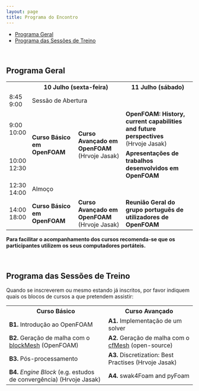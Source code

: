```yaml
---
layout: page
title: Programa do Encontro
---
```


  * [Programa Geral](#programa-geral)
  * [Programa das Sessões de Treino](#programa-das-sessões-de-treino)

<br>

<h2 id="programa-geral">Programa Geral</h2>

<table>
    <tbody>
    <tr>
        <th></th>
        <th colspan="2">10 Julho (sexta-feira)</th>
        <th>11 Julho (sábado)</th>
    </tr>
    <tr>
        <td>8:45 <br> 9:00</td>
        <td colspan="2">Sessão de Abertura</td>
        <td></td>
    </tr>
    <tr>
        <td>9:00 <br> 10:00</td>
        <td rowspan="2"><b>Curso Básico em OpenFOAM</b></td>
        <td rowspan="2"><b>Curso Avançado em OpenFOAM</b> <br> (Hrvoje Jasak)</td>
        <td><b>OpenFOAM: History, current capabilities and future perspectives</b><br>(Hrvoje Jasak)</td>
    </tr>
    <tr>
        <td>10:00 <br> 12:30</td>
        <td><b>Apresentações de trabalhos desenvolvidos em OpenFOAM</b></td>
    </tr>
    <tr>
        <td>12:30 <br> 14:00</td>
        <td colspan="3">Almoço</td>
    </tr>
    <tr>
        <td>14:00 <br> 18:00</td>
        <td><b>Curso Básico em OpenFOAM</b></td>
        <td><b>Curso Avançado em OpenFOAM</b> <br> (Hrvoje Jasak)</td>
        <td><b>Reunião Geral do grupo português de utilizadores de OpenFOAM</b></td>
    </tr>
    </tbody>
</table>

<b>Para facilitar o acompanhamento dos cursos recomenda-se que os participantes utilizem os seus computadores portáteis.</b>

<br>

<h2 id="programa-das-sessões-de-treino">Programa das Sessões de Treino</h2>

Quando se inscreverem ou mesmo estando já inscritos, por favor indiquem quais os blocos de cursos a que pretendem assistir:

<table>
  <tr>
    <th>Curso Básico</th>
    <th>Curso Avançado</th>
  </tr>
  <tr>
    <td style="text-align: left;"><b>B1.</b> Introdução ao OpenFOAM</td>
    <td style="text-align: left;"><b>A1.</b> Implementação de um solver</td>
  </tr>
  <tr>
    <td style="text-align: left;"><b>B2.</b> Geração de malha com o <a href="http://cfd.direct/openfoam/user-guide/blockMesh/">blockMesh</a> (OpenFOAM)</td>
    <td style="text-align: left;"><b>A2.</b> Geração de malha com o <a href="http://www.c-fields.com/cfmesh">cfMesh</a> (open-source)</td>
  </tr>
  <tr>
    <td style="text-align: left;"><b>B3.</b> Pós-processamento</td>
    <td style="text-align: left;"><b>A3.</b> Discretization: Best Practises (Hrvoje Jasak)</td>
  </tr>
  <tr>
    <td style="text-align: left;"><b>B4.</b> <i>Engine Block</i> (e.g. estudos de convergência) (Hrvoje Jasak)</td>
    <td style="text-align: left;"><b>A4.</b> swak4Foam and pyFoam</td>
  </tr>
</table>
